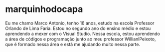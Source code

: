 # marquinhodocapa
<title>Sobre mim:</title>
Eu me chamo Marco Antonio, tenho 16 anos, estudo na escola Professor Orlando de Lima Faria. Estou no segundo ano do ensino médio e estou aprendendo a mexer com o Visual Studio. Nessa escola, estou aprendendo a área de códigos e programação junto ao meu professor WillianlPeixoto, que é formado nessa área e está me ajudando muito nessa parte.

